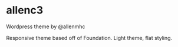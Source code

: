 # allenc3

Wordpress theme by @allenmhc

Responsive theme based off of Foundation. Light theme, flat styling.
